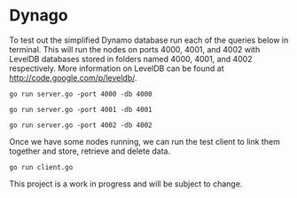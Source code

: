 Dynago
======

To test out the simplified Dynamo database run each of the queries below in terminal.
This will run the nodes on ports 4000, 4001, and 4002 with LevelDB databases stored in folders named
4000, 4001, and 4002 respectively. More information on LevelDB can be found at http://code.google.com/p/leveldb/.

	go run server.go -port 4000 -db 4000

	go run server.go -port 4001 -db 4001

	go run server.go -port 4002 -db 4002

Once we have some nodes running, we can run the test client to link them together and store, retrieve and delete data.

	go run client.go

This project is a work in progress and will be subject to change.
